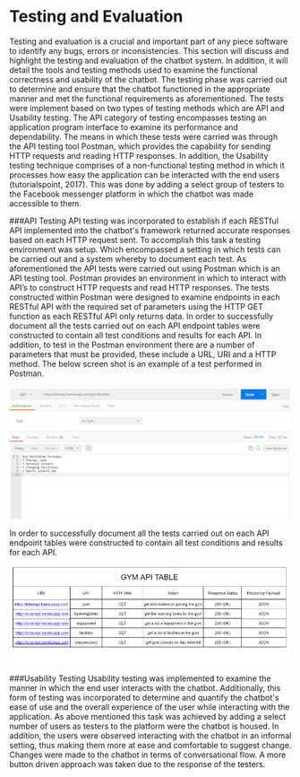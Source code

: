 # Testing and Evaluation
Testing and evaluation is a crucial and important part of any piece software to identify any bugs, errors or inconsistencies. This section will discuss and highlight the testing and evaluation of the chatbot system. In addition, it will detail the tools and testing methods used to examine the functional correctness and usability of the chatbot. The testing phase was carried out to determine and ensure that the chatbot functioned in the appropriate manner and met the functional requirements as aforementioned. The tests were implement based on two types of testing methods which are API and Usability testing. The API category of testing encompasses testing an application program interface to examine its performance and dependability. The means in which these tests were carried was through the API testing tool Postman, which provides the capability for sending HTTP requests and reading HTTP responses. In addition, the Usability testing technique comprises of a non-functional testing method in which it processes how easy the application can be interacted with the end users (tutorialspoint, 2017).  This was done by adding a select group of testers to the Facebook messenger platform in which the chatbot was made accessible to them.

###API Testing
API testing was incorporated to establish if each RESTful API implemented into the chatbot's framework returned accurate responses based on each HTTP request sent. To accomplish this task a testing environment was setup. Which encompassed a setting in which tests can be carried out and a system whereby to document each test.  As aforementioned the API tests were carried out using Postman which is an API testing tool. Postman provides an environment in which to interact with API’s to construct HTTP requests and read HTTP responses. The tests constructed within Postman were designed to examine endpoints in each RESTful API with the required set of parameters using the HTTP GET function as each RESTful API only returns data. In order to successfully document all the tests carried out on each API endpoint tables were constructed to contain all test conditions and results for each API. In addition, to test in the Postman environment there are a number of parameters that must be provided, these include a URL, URI and a HTTP method. The below screen shot is an example of a test performed in Postman.

![Example of test in Postman environment. \label{Test in Postman}](04_assets\06_testing_evaluation\test.PNG)

In order to successfully document all the tests carried out on each API endpoint tables were constructed to contain all test conditions and results for each API.

![Table of documented tests. \label{Test in Postman}](04_assets\06_testing_evaluation\table.PNG)

###Usability Testing
Usability testing was implemented to examine the manner in which the end user interacts with the chatbot.  Additionally, this form of testing was incorporated to determine and quantify the chatbot's ease of use and the overall experience of the user while interacting with the application. As above mentioned this task was achieved by adding a select number of users as testers to the platform were the chatbot is housed. In addition, the users were observed interacting with the chatbot in an informal setting, thus making them more at ease and comfortable to suggest change. Changes were made to the chatbot in terms of conversational flow. A more button driven approach was taken due to the response of the testers. 